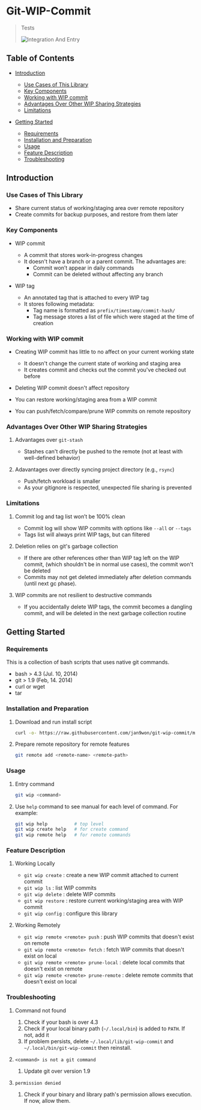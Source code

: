 # Git-WIP-Commit

> Tests
>
> ![Integration And Entry](https://github.com/jan9won/git-wip-commit/actions/workflows/installation-and-entry.yml/badge.svg)

## Table of Contents

*   [Introduction](#introduction)

    *   [Use Cases of This Library](#use-cases-of-this-library)
    *   [Key Components](#key-components)
    *   [Working with WIP commit](#working-with-wip-commit)
    *   [Advantages Over Other WIP Sharing Strategies](#advantages-over-other-wip-sharing-strategies)
    *   [Limitations](#limitations)

*   [Getting Started](#getting-started)

    *   [Requirements](#requirements)
    *   [Installation and Preparation](#installation-and-preparation)
    *   [Usage](#usage)
    *   [Feature Description](#feature-description)
    *   [Troubleshooting](#troubleshooting)

## Introduction

### Use Cases of This Library

*   Share current status of working/staging area over remote repository
*   Create commits for backup purposes, and restore from them later

### Key Components

*   WIP commit
    *   A commit that stores work-in-progress changes
    *   It doesn't have a branch or a parent commit. The advantages are:
        *   Commit won’t appear in daily commands
        *   Commit can be deleted without affecting any branch

*   WIP tag
    *   An annotated tag that is attached to every WIP tag
    *   It stores following metadata:
        *   Tag name is formatted as `prefix/timestamp/commit-hash/`
        *   Tag message stores a list of file which were staged at the time of creation

### Working with WIP commit

*   Creating WIP commit has little to no affect on your current working state
    *   It doesn't change the current state of working and staging area
    *   It creates commit and checks out the commit you've checked out before

*   Deleting WIP commit doesn't affect repository

*   You can restore working/staging area from a WIP commit

*   You can push/fetch/compare/prune WIP commits on remote repository

### Advantages Over Other WIP Sharing Strategies

1.  Advantages over `git-stash`
    *   Stashes can't directly be pushed to the remote (not at least with well-defined behavior)

2.  Adavantages over directly syncing project directory (e.g., `rsync`)
    *   Push/fetch workload is smaller
    *   As your gitignore is respected, unexpected file sharing is prevented

### Limitations

1.  Commit log and tag list won’t be 100% clean
    *   Commit log will show WIP commits with options like `--all` or `--tags`
    *   Tags list will always print WIP tags, but can filtered

2.  Deletion relies on git's garbage collection
    *   If there are other references other than WIP tag left on the WIP commit, (which shouldn't be in normal use cases), the commit won't be deleted
    *   Commits may not get deleted immediately after deletion commands (until next gc phase).

3.  WIP commits are not resilient to destructive commands
    *   If you accidentally delete WIP tags, the commit becomes a dangling commit, and will be deleted in the next garbage collection routine

## Getting Started

### Requirements

This is a collection of bash scripts that uses native git commands.

*   bash > 4.3 (Jul. 10, 2014)
*   git > 1.9 (Feb, 14. 2014)
*   curl or wget
*   tar

### Installation and Preparation

1.  Download and run install script

    ```bash
    curl -o- https://raw.githubusercontent.com/jan9won/git-wip-commit/main/install.sh | bash
    ```

2.  Prepare remote repository for remote features

    ```bash
    git remote add <remote-name> <remote-path>
    ```

### Usage

1.  Entry command

    ```bash
    git wip <command>
    ```

2.  Use `help` command to see manual for each level of command. For example:

    ```bash
    git wip help          # top level
    git wip create help   # for create command
    git wip remote help   # for remote commands
    ```

### Feature Description

1.  Working Locally

    *   `git wip create`  : create a new WIP commit attached to current commit
    *   `git wip ls`      : list WIP commits
    *   `git wip delete`  : delete WIP commits
    *   `git wip restore` : restore current working/staging area with WIP commit
    *   `git wip config`  : configure this library

2.  Working Remotely

    *   `git wip remote <remote> push`          : push WIP commits that doesn't exist on remote
    *   `git wip remote <remote> fetch`         : fetch WIP commits that doesn't exist on local
    *   `git wip remote <remote> prune-local`   : delete local commits that doesn't exist on remote
    *   `git wip remote <remote> prune-remote`  : delete remote commits that doesn't exist on local

### Troubleshooting

1.  Command not found

    1.  Check if your bash is over 4.3
    2.  Check if your local binary path (`~/.local/bin`) is added to `PATH`. If not, add it
    3.  If problem persists, delete `~/.local/lib/git-wip-commit` and `~/.local/bin/git-wip-commit` then reinstall.

2.  `<command> is not a git command`

    1.  Update git over version 1.9

3.  `permission denied`

    1.  Check if your binary and library path's permission allows execution. If now, allow them.

